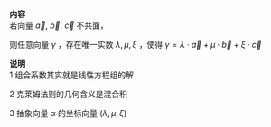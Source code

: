 **内容**  
若向量 $\vec a,\ \vec b,\ \vec c$ 不共面，  
  
则任意向量 $\gamma$ ，存在唯一实数 $\lambda, \mu, \xi$ ，使得 $\gamma=\lambda\cdot\vec a+\mu\cdot\vec b+\xi\cdot\vec c$  
  
**说明**  
1 组合系数其实就是线性方程组的解  
  
2 克莱姆法则的几何含义是混合积  
  
3 抽象向量 $\alpha$ 的坐标向量 $(\lambda, \mu, \xi)$  
